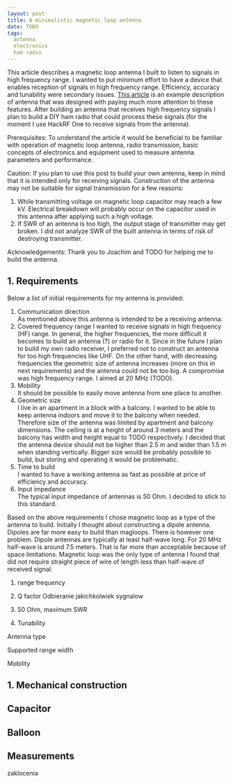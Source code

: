```yaml
---
layout: post
title: A minimalistic magnetic loop antenna
date: TODO
tags:
  antenna
  electronics
  ham radio
---
```


This article describes a magnetic loop antenna I built to listen to signals in high frequency range. I wanted to put minimum effort to have a device that enables reception of signals in high frequency range. Efficiency, accuracy and tunability were secondary issues. [This article](https://www.nonstopsystems.com/radio/frank_radio_antenna_magloop-2turn.htm) is an example description of antenna that was designed with paying much more attention to these features. 
After building an antenna that receives high frequency signals I plan to build a DIY ham radio that could process these signals (for the moment I use HackRF One to receive signals from the antenna).  

Prerequisites: To understand the article it would be beneficial to be familiar with operation of magnetic loop antenna, radio transmission, basic concepts of electronics and equipment used to measure antenna parameters and performance.   

Caution: If you plan to use this post to build your own antenna, keep in mind that it is intended only for receiving signals. Construction of the antenna may not be suitable for signal transmission for a few reasons:   
1. While transmitting voltage on magnetic loop capacitor may reach a few kV. Electrical breakdown will probably occur on the capacitor used in this antenna after applying such a high voltage.   
2. If SWR of an antenna is too high, the output stage of transmitter may get broken. I did not analyze SWR of the built antenna in terms of risk of destroying transmitter.      

Acknowledgements: Thank you to Joachim and TODO for helping me to build the antenna.

## 1. Requirements 
Below a list of initial requirements for my antenna is provided: 
1. Communication direction  
As mentioned above this antenna is intended to be a receiving antenna. 
2. Covered frequency range 
I wanted to receive signals in high frequency (HF) range. In general, the higher frequencies, the more difficult it becomes to build an antenna (?) or radio for it. Since in the future I plan to build my own radio receiver, I preferred not to construct an antenna for too high frequencies like UHF. On the other hand, with decreasing frequencies the geometric size of antenna increases (more on this in next requirements) and the antenna could not be too big. A compromise was high frequency range. I aimed at 20 MHz (TODO).  
3. Mobility  
It should be possible to easily move antenna from one place to another.  
4. Geometric size  
I live in an apartment in a block with a balcony. I wanted to be able to keep antenna indoors and move it to the balcony when needed. Therefore size of the antenna was limited by apartment and balcony dimensions. The ceiling is at a height of around 3 meters and the balcony has width and height equal to TODO respectively. I decided that the antenna device should not be higher than 2.5 m and wider than 1.5 m when standing vertically. Bigger size would be probably possible to build, but storing and operating it would be problematic.   
5. Time to build  
I wanted to have a working antenna as fast as possible at price of efficiency and accuracy.   
6. Input impedance  
The typical input impedance of antennas is 50 Ohm. I decided to stick to this standard. 


Based on the above requirements I chose magnetic loop as a type of the antenna to build. Initially I thought about constructing a dipole antenna. Dipoles are far more easy to build than magloops. There is however one problem. Dipole antennas are typically at least half-wave long. For 20 MHz half-wave is around 7.5 meters. That is far more than acceptable because of space limitations. Magnetic loop was the only type of antenna I found that did not require straight piece of wire of length less than half-wave of received signal.  



1. range frequency
2. Q factor
Odbieranie jakichkolwiek sygnalow
1. 50 Ohm, maximum SWR

2. Tunability

Antenna type

Supported range width 

Mobility

## 1. Mechanical construction 

## Capacitor

## Balloon

## Measurements

zaklocenia